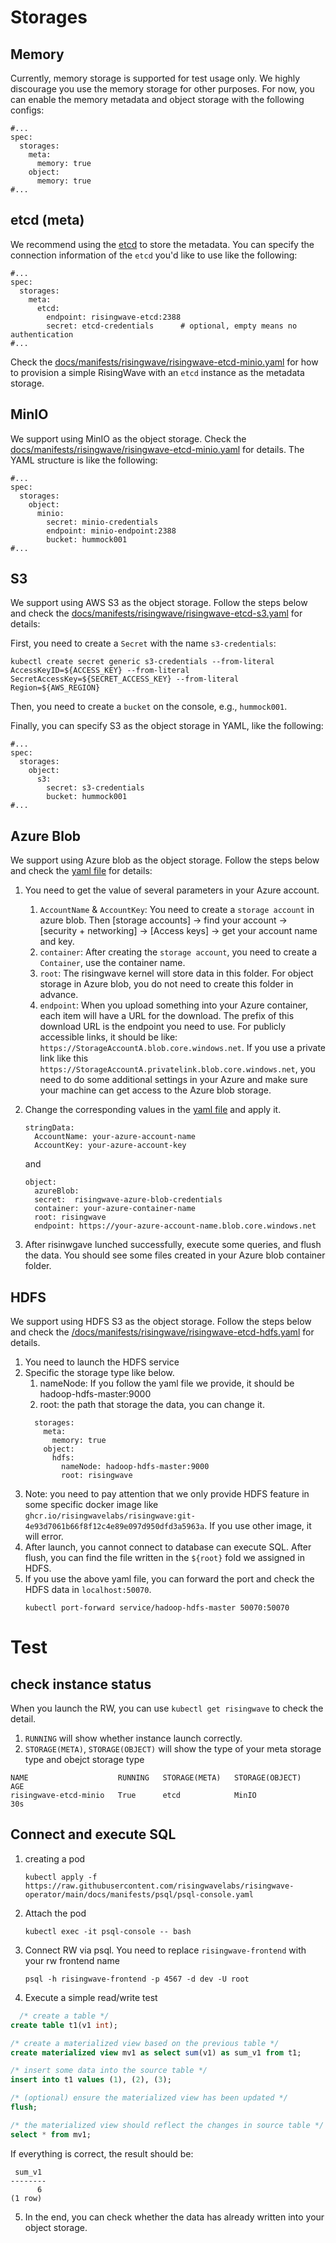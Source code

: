 # Storages

## Memory

Currently, memory storage is supported for test usage only. We highly discourage you use the memory storage for other
purposes. For now, you can enable the memory metadata and object storage with the following configs:

```yamlex
#...
spec:
  storages:
    meta:
      memory: true
    object:
      memory: true
#...
```

## etcd (meta)

We recommend using the [etcd](https://etcd.io/) to store the metadata. You can specify the connection information of
the `etcd` you'd like to use like the following:

```yamlex
#...
spec:
  storages:
    meta:
      etcd: 
        endpoint: risingwave-etcd:2388
        secret: etcd-credentials      # optional, empty means no authentication 
#...
```

Check the [docs/manifests/risingwave/risingwave-etcd-minio.yaml](/docs/manifests/risingwave/risingwave-etcd-minio.yaml) for how to
provision a simple RisingWave with an `etcd` instance as the metadata storage.

## MinIO

We support using MinIO as the object storage. Check
the [docs/manifests/risingwave/risingwave-etcd-minio.yaml](/docs/manifests/risingwave/risingwave-etcd-minio.yaml) for details. The
YAML structure is like the following:

```yamlex
#...
spec:
  storages:
    object:
      minio:
        secret: minio-credentials
        endpoint: minio-endpoint:2388
        bucket: hummock001
#...
```

## S3

We support using AWS S3 as the object storage. Follow the steps below and check
the [docs/manifests/risingwave/risingwave-etcd-s3.yaml](/docs/manifests/risingwave/risingwave-etcd-s3.yaml) for details:

First, you need to create a `Secret` with the name `s3-credentials`:

```shell
kubectl create secret generic s3-credentials --from-literal AccessKeyID=${ACCESS_KEY} --from-literal SecretAccessKey=${SECRET_ACCESS_KEY} --from-literal Region=${AWS_REGION}
```

Then, you need to create a `bucket` on the console, e.g., `hummock001`.

Finally, you can specify S3 as the object storage in YAML, like the following:

```yamlex
#...
spec:
  storages:
    object:
      s3:
        secret: s3-credentials
        bucket: hummock001
#...
```

## Azure Blob

We support using Azure blob as the object storage. Follow the steps below and check the [yaml file](/docs/manifests/risingwave/risingwave-azure.yaml) for details:


1. You need to get the value of several parameters in your Azure account. 
   1. `AccountName` & `AccountKey`: You need to create a `storage account` in azure blob. Then [storage accounts] -> find your account -> [security + networking] -> [Access keys] -> get your account name and key.
   2. `container`: After creating the `storage account`, you need to create a `Container`, use the container name.
   3. `root`: The risingwave kernel will store data in this folder. For object storage in Azure blob, you do not need to create this folder in advance.
   4. `endpoint`: When you upload something into your Azure container, each item will have a URL for the download. The prefix of this download URL is the endpoint you need to use. For publicly accessible links, it should be like: `https://StorageAccountA.blob.core.windows.net`. If you use a private link like this `https://StorageAccountA.privatelink.blob.core.windows.net`, you need to do some additional settings in your Azure and make sure your machine can get access to the Azure blob storage.
2. Change the corresponding values in the [yaml file](/docs/manifests/risingwave/risingwave-azure.yaml) and apply it.

    ```yamlex
    stringData:
      AccountName: your-azure-account-name
      AccountKey: your-azure-account-key
    ```
    and 

    ```yamlex
    object:
      azureBlob: 
      secret:  risingwave-azure-blob-credentials
      container: your-azure-container-name
      root: risingwave
      endpoint: https://your-azure-account-name.blob.core.windows.net
    ```
3.  After risinwgave lunched successfully, execute some queries, and flush the data. You should see some files created in your Azure blob container folder.


## HDFS
We support using HDFS S3 as the object storage. Follow the steps below and check
the [/docs/manifests/risingwave/risingwave-etcd-hdfs.yaml](/docs/manifests/risingwave/risingwave-etcd-hdfs.yaml) for details. 
1. You need to launch the HDFS service
2. Specific the storage type like below. 
   1. nameNode: If you follow the yaml file we provide, it should be hadoop-hdfs-master:9000
   2. root: the path that storage the data, you can change it.
    ```yamlex
      storages:
        meta:
          memory: true
        object:
          hdfs:
            nameNode: hadoop-hdfs-master:9000
            root: risingwave

    ```
3. Note: you need to pay attention that we only provide HDFS feature in some specific docker image like `ghcr.io/risingwavelabs/risingwave:git-4e93d7061b66f8f12c4e89e097d950dfd3a5963a`. If you use other image, it will error.
4. After launch, you cannot connect to database can execute SQL. After flush, you can find the file written in the `${root}` fold we assigned in HDFS.
5. If you use the above yaml file, you can forward the port and check the HDFS data in `localhost:50070`.
   ```
   kubectl port-forward service/hadoop-hdfs-master 50070:50070
   ```


# Test

## check instance status
When you launch the RW, you can use `kubectl get risingwave` to check the detail. 
1. `RUNNING` will show whether instance launch correctly.
2. `STORAGE(META)`, `STORAGE(OBJECT)` will show the type of your meta storage type and obejct storage type
```
NAME                    RUNNING   STORAGE(META)   STORAGE(OBJECT)   AGE
risingwave-etcd-minio   True      etcd            MinIO             30s
```
## Connect and execute SQL
1. creating a pod
   ```
   kubectl apply -f https://raw.githubusercontent.com/risingwavelabs/risingwave-operator/main/docs/manifests/psql/psql-console.yaml
   ```
2. Attach the pod
   ```
   kubectl exec -it psql-console -- bash
   ```
3. Connect RW via psql. You need to replace `risingwave-frontend` with your rw frontend name
   ```
   psql -h risingwave-frontend -p 4567 -d dev -U root
   ```
4. Execute a simple read/write test
  ```sql  
    /* create a table */
  create table t1(v1 int);

  /* create a materialized view based on the previous table */
  create materialized view mv1 as select sum(v1) as sum_v1 from t1;

  /* insert some data into the source table */
  insert into t1 values (1), (2), (3);

  /* (optional) ensure the materialized view has been updated */
  flush;

  /* the materialized view should reflect the changes in source table */
  select * from mv1;
  ```

  If everything is correct, the result should be:
  ```
   sum_v1
  --------
        6
  (1 row)
  ```
5. In the end, you can check whether the data has already written into your object storage.